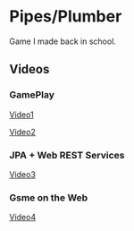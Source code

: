# Pipes/Plumber
Game I made back in school.

## Videos
### GamePlay
[Video1](https://youtu.be/Hw_mJwFlJSM)

[Video2](https://youtu.be/tlcxuomwy5c)

### JPA + Web REST Services
[Video3](https://youtu.be/z7LCXoZx5Q8)

### Gsme on the Web
[Video4](https://youtu.be/B7_mKMyreg4)
